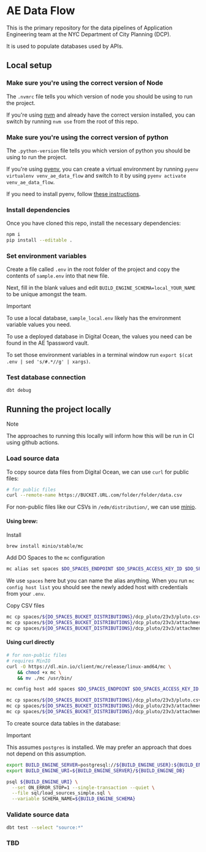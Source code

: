 # AE Data Flow

This is the primary repository for the data pipelines of Application Engineering team at the NYC Department of City Planning (DCP).

It is used to populate databases used by APIs.

## Local setup

### Make sure you're using the correct version of Node

The `.nvmrc` file tells you which version of node you should be using to run the project.

If you're using [nvm](https://github.com/nvm-sh/nvm) and already have the correct version installed, you can switch by running `nvm use` from the root of this repo.

### Make sure you're using the correct version of python

The `.python-version` file tells you which version of python you should be using to run the project.

If you're using [pyenv](https://github.com/pyenv/pyenv), you can create a virtual environment by running `pyenv virtualenv venv_ae_data_flow` and switch to it by using `pyenv activate venv_ae_data_flow`.

If you need to install pyenv, follow [these instructions](https://github.com/pyenv/pyenv?tab=readme-ov-file#installation).

### Install dependencies

Once you have cloned this repo, install the necessary dependencies:

```bash
npm i
pip install --editable .
```

### Set environment variables

Create a file called `.env` in the root folder of the project and copy the contents of `sample.env` into that new file.

Next, fill in the blank values and edit `BUILD_ENGINE_SCHEMA=local_YOUR_NAME` to be unique amongst the team.

> [!IMPORTANT]
> To use a local database, `sample_local.env` likely has the environment variable values you need.
>
> To use a deployed database in Digital Ocean, the values you need can be found in the AE 1password vault.

To set those environment variables in a terminal window run `export $(cat .env | sed 's/#.*//g' | xargs)`.

### Test database connection

```bash
dbt debug
```

## Running the project locally

> [!NOTE]
> The approaches to running this locally will inform how this will be run in CI using github actions.

### Load source data

To copy source data files from Digital Ocean, we can use `curl` for public files:

```bash
# for public files
curl --remote-name https://BUCKET.URL.com/folder/folder/data.csv
```

For non-public files like our CSVs in `/edm/distribution/`, we can use [minio](https://github.com/minio/minio).

#### Using brew:

Install
```bash
brew install minio/stable/mc
```

Add DO Spaces to the `mc` configuration
```bash
mc alias set spaces $DO_SPACES_ENDPOINT $DO_SPACES_ACCESS_KEY_ID $DO_SPACES_SECRET_ACCESS_KEY
```
We use `spaces` here but you can name the alias anything. When you run `mc config host list` you should see the newly added host with credentials from your `.env`.

Copy CSV files
```bash
mc cp spaces/${DO_SPACES_BUCKET_DISTRIBUTIONS}/dcp_pluto/23v3/pluto.csv pluto.csv
mc cp spaces/${DO_SPACES_BUCKET_DISTRIBUTIONS}/dcp_pluto/23v3/attachments/zoning_districts.csv zoning_districts.csv
mc cp spaces/${DO_SPACES_BUCKET_DISTRIBUTIONS}/dcp_pluto/23v3/attachments/source_data_versions.csv source_data_versions.csv
```

#### Using curl directly
```bash
# for non-public files
# requires MinIO
curl -O https://dl.min.io/client/mc/release/linux-amd64/mc \
    && chmod +x mc \
    && mv ./mc /usr/bin/

mc config host add spaces $DO_SPACES_ENDPOINT $DO_SPACES_ACCESS_KEY_ID $DO_SPACES_SECRET_ACCESS_KEY --api S3v4

mc cp spaces/${DO_SPACES_BUCKET_DISTRIBUTIONS}/dcp_pluto/23v3/pluto.csv pluto.csv
mc cp spaces/${DO_SPACES_BUCKET_DISTRIBUTIONS}/dcp_pluto/23v3/attachments/zoning_districts.csv zoning_districts.csv
mc cp spaces/${DO_SPACES_BUCKET_DISTRIBUTIONS}/dcp_pluto/23v3/attachments/source_data_versions.csv source_data_versions.csv
```

To create source data tables in the database:

> [!IMPORTANT]
> This assumes `postgres` is installed. We may prefer an approach that does not depend on this assumption.

```bash
export BUILD_ENGINE_SERVER=postgresql://${BUILD_ENGINE_USER}:${BUILD_ENGINE_PASSWORD}@${BUILD_ENGINE_HOST}:${BUILD_ENGINE_PORT}
export BUILD_ENGINE_URI=${BUILD_ENGINE_SERVER}/${BUILD_ENGINE_DB}

psql ${BUILD_ENGINE_URI} \
  --set ON_ERROR_STOP=1 --single-transaction --quiet \
  --file sql/load_sources_simple.sql \
  --variable SCHEMA_NAME=${BUILD_ENGINE_SCHEMA}
```

### Validate source data

```bash
dbt test --select "source:*"
```

### TBD
